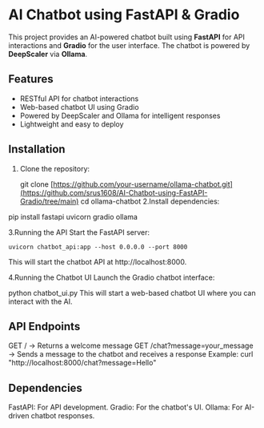 # AI Chatbot using FastAPI & Gradio

This project provides an AI-powered chatbot built using **FastAPI** for API interactions and **Gradio** for the user interface. The chatbot is powered by **DeepScaler** via **Ollama**.

## Features
- RESTful API for chatbot interactions
- Web-based chatbot UI using Gradio
- Powered by DeepScaler and Ollama for intelligent responses
- Lightweight and easy to deploy

## Installation

1. Clone the repository:

   git clone [https://github.com/your-username/ollama-chatbot.git](https://github.com/srus1608/AI-Chatbot-using-FastAPI-Gradio/tree/main)
   cd ollama-chatbot
2.Install dependencies:

  pip install fastapi uvicorn gradio ollama

3.Running the API
  Start the FastAPI server:

    uvicorn chatbot_api:app --host 0.0.0.0 --port 8000
This will start the chatbot API at http://localhost:8000.

4.Running the Chatbot UI
Launch the Gradio chatbot interface:

python chatbot_ui.py
This will start a web-based chatbot UI where you can interact with the AI.

## API Endpoints
GET / → Returns a welcome message
GET /chat?message=your_message → Sends a message to the chatbot and receives a response
Example:
curl "http://localhost:8000/chat?message=Hello"

## Dependencies
FastAPI: For API development.
Gradio: For the chatbot's UI.
Ollama: For AI-driven chatbot responses.
